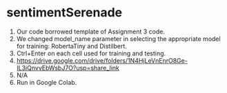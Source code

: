 # sentimentSerenade

1. Our code borrowed template of Assignment 3 code.
2. We changed model_name parameter in selecting the appropriate model for training: RobertaTiny and Distilbert.
3. Ctrl+Enter on each cell used for training and testing.
4. https://drive.google.com/drive/folders/1N4HjLeVnEnrO8Ge-IL3iQnvvEbWsbJ7O?usp=share_link
5. N/A
6. Run in Google Colab.
